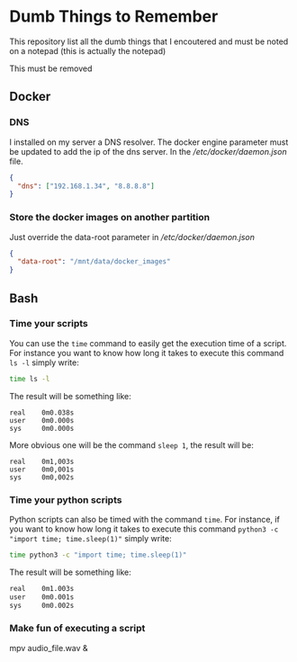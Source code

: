 # Dumb Things to Remember

This repository list all the dumb things that I encoutered and must be noted on a notepad (this is actually the notepad)

This must be removed

## Docker

### DNS

I installed on my server a DNS resolver. The docker engine parameter must be updated to add the ip of the dns server. In the */etc/docker/daemon.json* file.
``` json
{
  "dns": ["192.168.1.34", "8.8.8.8"]
}
```

### Store the docker images on another partition

Just override the data-root parameter in */etc/docker/daemon.json*
``` json
{
  "data-root": "/mnt/data/docker_images"
}
```

## Bash

### Time your scripts

You can use the `time` command to easily get the execution time of a script.\
For instance you want to know how long it takes to execute this command `ls -l` simply write:
```bash
time ls -l
```
The result will be something like:
```
real	0m0.038s
user	0m0.000s
sys 	0m0.000s
```
More obvious one will be the command `sleep 1`, the result will be:
```
real    0m1,003s
user    0m0,001s
sys     0m0,002s
```

### Time your python scripts

Python scripts can also be timed with the command `time`. For instance, if you want to know how long it takes to execute this command `python3 -c "import time; time.sleep(1)"` simply write:
```bash
time python3 -c "import time; time.sleep(1)"
```
The result will be something like:
```bash
real	0m1.003s
user	0m0.001s
sys 	0m0.002s
```

###  Make fun of executing a script

mpv audio_file.wav & <script>

You can also make a sound based on the success of failure of the script as is...

You can also show an animation when the script successeed
